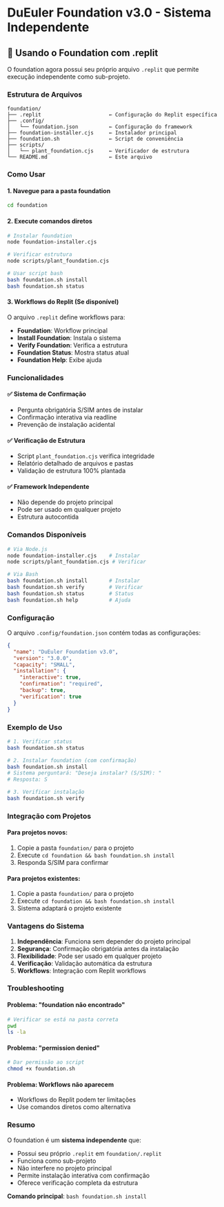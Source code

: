# DuEuler Foundation v3.0 - Sistema Independente

## 🚀 Usando o Foundation com .replit

O foundation agora possui seu próprio arquivo `.replit` que permite execução independente como sub-projeto.

### Estrutura de Arquivos

```
foundation/
├── .replit                      ← Configuração do Replit específica
├── .config/
│   └── foundation.json          ← Configuração do framework
├── foundation-installer.cjs     ← Instalador principal
├── foundation.sh                ← Script de conveniência
├── scripts/
│   └── plant_foundation.cjs     ← Verificador de estrutura
└── README.md                    ← Este arquivo
```

### Como Usar

#### 1. Navegue para a pasta foundation
```bash
cd foundation
```

#### 2. Execute comandos diretos
```bash
# Instalar foundation
node foundation-installer.cjs

# Verificar estrutura
node scripts/plant_foundation.cjs

# Usar script bash
bash foundation.sh install
bash foundation.sh status
```

#### 3. Workflows do Replit (Se disponível)
O arquivo `.replit` define workflows para:
- **Foundation**: Workflow principal
- **Install Foundation**: Instala o sistema
- **Verify Foundation**: Verifica a estrutura
- **Foundation Status**: Mostra status atual
- **Foundation Help**: Exibe ajuda

### Funcionalidades

#### ✅ Sistema de Confirmação
- Pergunta obrigatória S/SIM antes de instalar
- Confirmação interativa via readline
- Prevenção de instalação acidental

#### ✅ Verificação de Estrutura
- Script `plant_foundation.cjs` verifica integridade
- Relatório detalhado de arquivos e pastas
- Validação de estrutura 100% plantada

#### ✅ Framework Independente
- Não depende do projeto principal
- Pode ser usado em qualquer projeto
- Estrutura autocontida

### Comandos Disponíveis

```bash
# Via Node.js
node foundation-installer.cjs    # Instalar
node scripts/plant_foundation.cjs # Verificar

# Via Bash
bash foundation.sh install       # Instalar
bash foundation.sh verify        # Verificar
bash foundation.sh status        # Status
bash foundation.sh help          # Ajuda
```

### Configuração

O arquivo `.config/foundation.json` contém todas as configurações:

```json
{
  "name": "DuEuler Foundation v3.0",
  "version": "3.0.0",
  "capacity": "SMALL",
  "installation": {
    "interactive": true,
    "confirmation": "required",
    "backup": true,
    "verification": true
  }
}
```

### Exemplo de Uso

```bash
# 1. Verificar status
bash foundation.sh status

# 2. Instalar foundation (com confirmação)
bash foundation.sh install
# Sistema perguntará: "Deseja instalar? (S/SIM): "
# Resposta: S

# 3. Verificar instalação
bash foundation.sh verify
```

### Integração com Projetos

#### Para projetos novos:
1. Copie a pasta `foundation/` para o projeto
2. Execute `cd foundation && bash foundation.sh install`
3. Responda S/SIM para confirmar

#### Para projetos existentes:
1. Copie a pasta `foundation/` para o projeto
2. Execute `cd foundation && bash foundation.sh install`
3. Sistema adaptará o projeto existente

### Vantagens do Sistema

1. **Independência**: Funciona sem depender do projeto principal
2. **Segurança**: Confirmação obrigatória antes da instalação
3. **Flexibilidade**: Pode ser usado em qualquer projeto
4. **Verificação**: Validação automática da estrutura
5. **Workflows**: Integração com Replit workflows

### Troubleshooting

#### Problema: "foundation não encontrado"
```bash
# Verificar se está na pasta correta
pwd
ls -la
```

#### Problema: "permission denied"
```bash
# Dar permissão ao script
chmod +x foundation.sh
```

#### Problema: Workflows não aparecem
- Workflows do Replit podem ter limitações
- Use comandos diretos como alternativa

### Resumo

O foundation é um **sistema independente** que:
- Possui seu próprio `.replit` em `foundation/.replit`
- Funciona como sub-projeto
- Não interfere no projeto principal
- Permite instalação interativa com confirmação
- Oferece verificação completa da estrutura

**Comando principal**: `bash foundation.sh install`